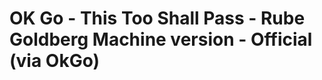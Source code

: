 <!--
id: 495753692
link: http://tumblr.atmos.org/post/495753692/ok-go-this-too-shall-pass-rube-goldberg
slug: ok-go-this-too-shall-pass-rube-goldberg
date: Sun Apr 04 2010 07:24:58 GMT-0700 (PDT)
publish: 2010-04-04
tags: 
title: OK Go - This Too Shall Pass - Rube Goldberg Machine version - Official (via OkGo)
-->


OK Go - This Too Shall Pass - Rube Goldberg Machine version - Official (via OkGo)
=================================================================================



